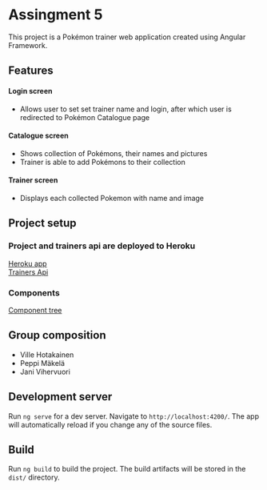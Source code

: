 # Assingment 5
This project is a Pokémon trainer web application created using Angular Framework.

## Features
#### Login screen
- Allows user to set set trainer name and login, after which user is redirected to Pokémon Catalogue page

#### Catalogue screen
- Shows collection of Pokémons, their names and pictures
- Trainer is able to add Pokémons to their collection

#### Trainer screen
- Displays each collected Pokemon with name and image


## Project setup
### Project and trainers api are deployed to Heroku
[Heroku app](somelinkhere)
<br>
[Trainers Api](https://noroff-assignment-api-frontend.herokuapp.com/trainers)

### Components 
[Component tree](https://github.com/miapeppi/pokemon-trainer/blob/main/pokemon_component_tree.pdf)

## Group composition
- Ville Hotakainen
- Peppi Mäkelä
- Jani Vihervuori

## Development server

Run `ng serve` for a dev server. Navigate to `http://localhost:4200/`. The app will automatically reload if you change any of the source files.

## Build

Run `ng build` to build the project. The build artifacts will be stored in the `dist/` directory.



